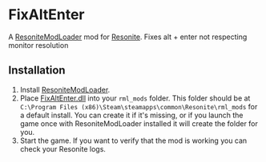 ﻿# FixAltEnter

A [ResoniteModLoader](https://github.com/resonite-modding-group/ResoniteModLoader/) mod for [Resonite](https://resonite.com/). Fixes alt + enter not respecting monitor resolution

## Installation
1. Install [ResoniteModLoader](https://github.com/resonite-modding-group/ResoniteModLoader/).
1. Place [FixAltEnter.dll](https://github.com/badhaloninja/FixAltEnter/releases/latest/download/FixAltEnter.dll) into your `rml_mods` folder. This folder should be at `C:\Program Files (x86)\Steam\steamapps\common\Resonite\rml_mods` for a default install. You can create it if it's missing, or if you launch the game once with ResoniteModLoader installed it will create the folder for you.
1. Start the game. If you want to verify that the mod is working you can check your Resonite logs.
